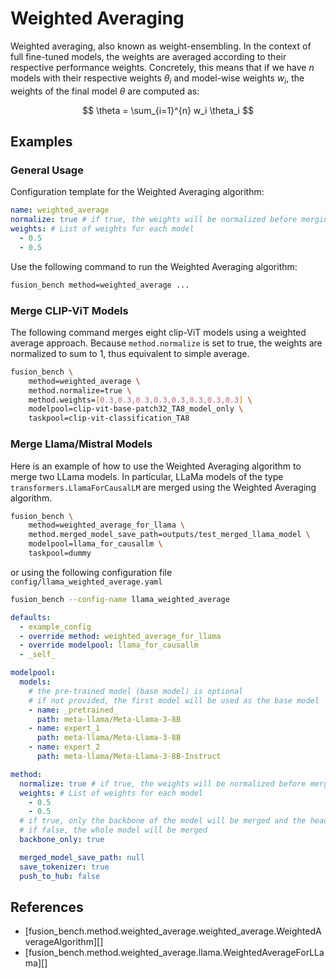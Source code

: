 # Weighted Averaging

Weighted averaging, also known as weight-ensembling.
In the context of full fine-tuned models, the weights are averaged according to their respective performance weights. Concretely, this means that if we have $n$ models with their respective weights $\theta_i$ and model-wise weights $w_i$, the weights of the final model $\theta$ are computed as:

$$ \theta = \sum_{i=1}^{n} w_i \theta_i $$

## Examples

### General Usage

Configuration template for the Weighted Averaging algorithm:

```yaml title="config/method/weighted_average.yaml"
name: weighted_average
normalize: true # if true, the weights will be normalized before merging
weights: # List of weights for each model
  - 0.5
  - 0.5
```

Use the following command to run the Weighted Averaging algorithm:

```bash
fusion_bench method=weighted_average ...
```

### Merge CLIP-ViT Models

The following command merges eight clip-ViT models using a weighted average approach.
Because `method.normalize` is set to true, the weights are normalized to sum to 1, thus equivalent to simple average.

```bash
fusion_bench \
    method=weighted_average \
    method.normalize=true \
    method.weights=[0.3,0.3,0.3,0.3,0.3,0.3,0.3,0.3] \
    modelpool=clip-vit-base-patch32_TA8_model_only \
    taskpool=clip-vit-classification_TA8
```

### Merge Llama/Mistral Models

Here is an example of how to use the Weighted Averaging algorithm to merge two LLama models. In particular, LLaMa models of the type `transformers.LlamaForCausalLM` are merged using the Weighted Averaging algorithm.

```bash
fusion_bench \
    method=weighted_average_for_llama \
    method.merged_model_save_path=outputs/test_merged_llama_model \
    modelpool=llama_for_causallm \
    taskpool=dummy
```

or using the following configuration file `config/llama_weighted_average.yaml`

```bash
fusion_bench --config-name llama_weighted_average
```

```yaml title="config/llama_weighted_average.yaml"
defaults:
  - example_config
  - override method: weighted_average_for_llama
  - override modelpool: llama_for_causallm
  - _self_

modelpool:
  models:
    # the pre-trained model (base model) is optional
    # if not provided, the first model will be used as the base model
    - name: _pretrained_
      path: meta-llama/Meta-Llama-3-8B
    - name: expert_1
      path: meta-llama/Meta-Llama-3-8B
    - name: expert_2
      path: meta-llama/Meta-Llama-3-8B-Instruct

method:
  normalize: true # if true, the weights will be normalized before merging
  weights: # List of weights for each model
    - 0.5
    - 0.5
  # if true, only the backbone of the model will be merged and the head will be keeped as the pre-trained model (if the pre-trained model is provided, otherwise the head of the first model will be used)
  # if false, the whole model will be merged
  backbone_only: true

  merged_model_save_path: null
  save_tokenizer: true
  push_to_hub: false
```

## References

- [fusion_bench.method.weighted_average.weighted_average.WeightedAverageAlgorithm][]
- [fusion_bench.method.weighted_average.llama.WeightedAverageForLLama][]

